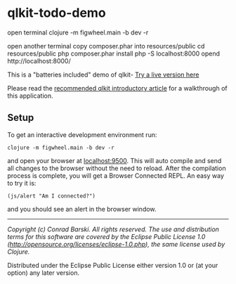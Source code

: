 # qlkit-todo-demo

open terminal
clojure -m figwheel.main -b dev -r

open another terminal
copy composer.phar into resources/public
cd resources/public
php composer.phar install
php -S localhost:8000
opend http://localhost:8000/


This is a "batteries included" demo of qlkit- [Try a live version here](http://forwardblockchain.com/qlkit-todomvc/)

Please read the [recommended qlkit introductory article](https://medium.com/p/79b7b118ddac) for a walkthrough of this application.

## Setup

To get an interactive development environment run:

    clojure -m figwheel.main -b dev -r

and open your browser at [localhost:9500](http://localhost:9500/).
This will auto compile and send all changes to the browser without the
need to reload. After the compilation process is complete, you will
get a Browser Connected REPL. An easy way to try it is:

    (js/alert "Am I connected?")

and you should see an alert in the browser window.

---
_Copyright (c) Conrad Barski. All rights reserved._
_The use and distribution terms for this software are covered by the Eclipse Public License 1.0 (http://opensource.org/licenses/eclipse-1.0.php), the same license used by Clojure._

Distributed under the Eclipse Public License either version 1.0 or (at your option) any later version.
